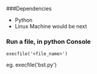 ###Dependencies

* Python
* Linux Machine would be next

### Run a file, in python Console

```
execfile('<file_name>')
```
eg. execfile('bst.py')